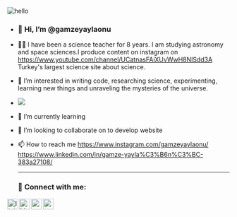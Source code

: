 ![hello](https://github.com/gamzeyaylaonu/gamzeyaylaonu/assets/135466558/f791c6a0-5e45-4b9a-a32c-58eaa8a8143f)


- <h3>👋 Hi, I’m @gamzeyaylaonu </h3>
- 👩‍🔬 I have been a science teacher for 8 years. I am studying astronomy and space sciences.I produce content on instagram on <a href="" > https://www.youtube.com/channel/UCatnasFAiXUvWwH8NlSdd3A </a> Turkey's largest science site about science.
- 👀 I’m interested in writing code, researching science, experimenting, learning new things and unraveling the mysteries of the universe.
- <img src="stylesheet" href="https://cdnjs.cloudflare.com/ajax/libs/font-awesome/6.4.0/css/all.min.css">
- 🌱 I’m currently learning <i class="fa-brands fa-bootstrap"></i>  <i class="fa-brands fa-html5"></i>  <i class="fa-brands fa-css3-alt"></i>  <i class="fa-brands fa-js"></i>  <i class="fa-brands fa-sass"></i>  <i class="fa-brands fa-figma"></i>
- 💞️ I’m looking to collaborate on to develop website
- 📫 How to reach me <i class="fa-brands fa-instagram"></i> <a href=""> https://www.instagram.com/gamzeyaylaonu/ </a>
                     <i class="fa-brands fa-linkedin"></i> <a href=""> https://www.linkedin.com/in/gamze-yayla%C3%B6n%C3%BC-383a27108/ </a>

  ---------------------------

  ### 📩 Connect with me:

[<img align="left" alt="linkedin | LinkedIn" width="24px" src="https://raw.githubusercontent.com/peterthehan/peterthehan/master/assets/linkedin.svg" />][linkedin]
[<img align="left" alt="bionluk | Bionluk" width="24px" src="https://i0.wp.com/www.moramfi.com/wp-content/uploads/2020/06/unnamed-min-1.png?resize=344%2C344&ssl=1" />][bionluk]
[<img align="left" height="24" width="24" src="https://cdn.jsdelivr.net/npm/simple-icons@v4/icons/instagram.svg" />][instagram]
[<img align="left" height="24" width="24" src="https://cdn.jsdelivr.net/npm/simple-icons@v4/icons/gmail.svg" />][gmail]


<br />


[instagram]: https://www.instagram.com/ibrahim_talha_demir
[bionluk]: https://bionluk.com/peyksoftware/ekibimle-beraber-mobil-uygulama-gelistirebilirim-332677
[linkedin]: https://www.linkedin.com/in/ibrahim-talha-demir-4b513a1a9/
[medium]: https://demiribrahimtalha.medium.com/
[gmail]: mailto:demiribrahimtalha@gmail.com
<br />
